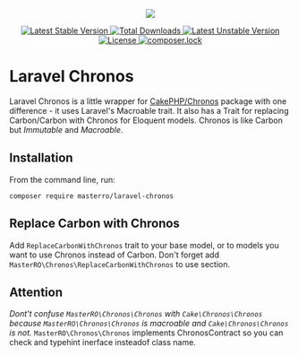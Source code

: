 <p align="center">
<img src="https://laravel.com/assets/img/components/logo-laravel.svg">
</p>

<p align="center">
    <a href="https://packagist.org/packages/masterro/laravel-chronos">
        <img src="https://poser.pugx.org/masterro/laravel-chronos/v/stable" alt="Latest Stable Version">
    </a>
    <a href="https://packagist.org/packages/masterro/laravel-chronos">
        <img src="https://poser.pugx.org/masterro/laravel-chronos/downloads" alt="Total Downloads">
    </a>
    <a href="https://packagist.org/packages/masterro/laravel-chronos">
        <img src="https://poser.pugx.org/masterro/laravel-chronos/v/unstable" alt="Latest Unstable Version">
    </a>
    <a href="https://github.com/MasterRO94/laravel-chronos/blob/master/LICENSE">
        <img src="https://poser.pugx.org/masterro/laravel-chronos/license" alt="License">
    </a>
    <a href="https://github.com/MasterRO94/laravel-chronos/blob/master/LICENSE">
        <img src="https://poser.pugx.org/masterro/laravel-chronos/composerlock" alt="composer.lock">
    </a>
</p>

# Laravel Chronos

Laravel Chronos is a little wrapper for [CakePHP/Chronos](https://github.com/cakephp/chronos) package with one difference - it uses Laravel's Macroable trait.
It also has a Trait for replacing Carbon/Carbon with Chronos for Eloquent models.
Chronos is like Carbon but _Immutable_ and _Macroable_.

## Installation

From the command line, run:

```
composer require masterro/laravel-chronos
```

## Replace Carbon with Chronos
Add `ReplaceCarbonWithChronos` trait to your base model, or to models you want to use Chronos instead of Carbon.
Don't forget add `MasterRO\Chronos\ReplaceCarbonWithChronos` to use section.


## Attention 
*Dont't confuse `MasterRO\Chronos\Chronos` with `Cake\Chronos\Chronos` because `MasterRO\Chronos\Chronos` is macroable and `Cake\Chronos\Chronos` is not.*
 `MasterRO\Chronos\Chronos` implements ChronosContract so you can check and typehint inerface insteadof class name.